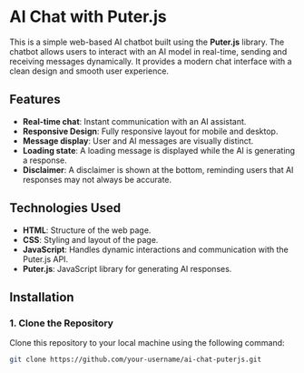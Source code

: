 # AI Chat with Puter.js

This is a simple web-based AI chatbot built using the **Puter.js** library. The chatbot allows users to interact with an AI model in real-time, sending and receiving messages dynamically. It provides a modern chat interface with a clean design and smooth user experience.

## Features
- **Real-time chat**: Instant communication with an AI assistant.
- **Responsive Design**: Fully responsive layout for mobile and desktop.
- **Message display**: User and AI messages are visually distinct.
- **Loading state**: A loading message is displayed while the AI is generating a response.
- **Disclaimer**: A disclaimer is shown at the bottom, reminding users that AI responses may not always be accurate.

## Technologies Used
- **HTML**: Structure of the web page.
- **CSS**: Styling and layout of the page.
- **JavaScript**: Handles dynamic interactions and communication with the Puter.js API.
- **Puter.js**: JavaScript library for generating AI responses.

## Installation

### 1. Clone the Repository

Clone this repository to your local machine using the following command:

```bash
git clone https://github.com/your-username/ai-chat-puterjs.git

